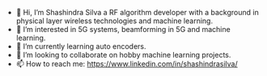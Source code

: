 - 👋 Hi, I’m Shashindra Silva a RF algorithm developer with a background in physical layer wireless technologies and machine learning.
- 👀 I’m interested in 5G systems, beamforming in 5G and machine learning.
- 🌱 I’m currently learning auto encoders.
- 💞️ I’m looking to collaborate on hobby machine learning projects.
- 📫 How to reach me: https://www.linkedin.com/in/shashindrasilva/

<!---
shashi3876/shashi3876 is a ✨ special ✨ repository because its `README.md` (this file) appears on your GitHub profile.
You can click the Preview link to take a look at your changes.
--->

